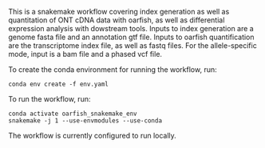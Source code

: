 This is a snakemake workflow covering index generation as well as quantitation of ONT cDNA data with oarfish, as well as differential expression analysis with dowstream tools.
Inputs to index generation are a genome fasta file and an annotation gtf file. Inputs to oarfish quantification are the transcriptome index file, as well as fastq files.
For the allele-specific mode, input is a bam file and a phased vcf file.

To create the conda environment for running the workflow, run:
```
conda env create -f env.yaml
```

To run the workflow, run:
```
conda activate oarfish_snakemake_env
snakemake -j 1 --use-envmodules --use-conda

```

The workflow is currently configured to run locally.
